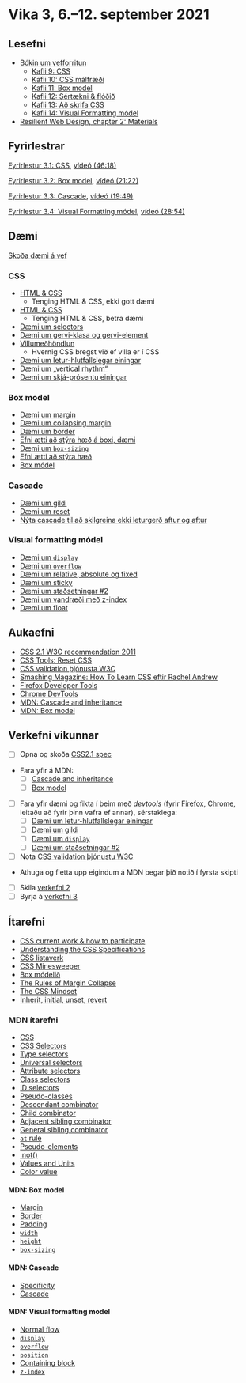 # Vika 3, 6.–12. september 2021

## Lesefni

* [Bókin um vefforritun](https://bok.vefforritun.is/)
  * [Kafli 9: CSS](https://bok.vefforritun.is/09.css.html)
  * [Kafli 10: CSS málfræði](https://bok.vefforritun.is/10.css-malfraedi.html)
  * [Kafli 11: Box model](https://bok.vefforritun.is/11.css-box-model.html)
  * [Kafli 12: Sértækni & flóðið](https://bok.vefforritun.is/12.css-specifity-cascade.html)
  * [Kafli 13: Að skrifa CSS](https://bok.vefforritun.is/13.css-best-practices.html)
  * [Kafli 14: Visual Formatting módel](https://bok.vefforritun.is/14.visual-formatting.html)
* [Resilient Web Design, chapter 2: Materials](https://resilientwebdesign.com/chapter2/)

## Fyrirlestrar

[Fyrirlestur 3.1: CSS](03.1.css.md), [vídeó (46:18)](https://youtu.be/h_LwvTnc3lg)

[Fyrirlestur 3.2: Box model](03.2.box-model.md), [vídeó (21:22)](https://youtu.be/L88XCwXuu5g)

[Fyrirlestur 3.3: Cascade](03.3.cascade.md), [vídeó (19:49)](https://youtu.be/47vOtXjwnI8)

[Fyrirlestur 3.4: Visual Formatting módel](03.4.visual-formatting.md), [vídeó (28:54)](https://youtu.be/)

## Dæmi

[Skoða dæmi á vef](https://vefforritun.github.io/vef1-2021/vikur/03/)

### CSS

* [HTML & CSS](daemi/1.css/01.html-css.html)
  * Tenging HTML & CSS, ekki gott dæmi
* [HTML & CSS](daemi/1.css/02.html-css.html)
  * Tenging HTML & CSS, betra dæmi
* [Dæmi um selectors](daemi/1.css/03.selectors.html)
* [Dæmi um gervi-klasa og gervi-element](daemi/1.css/04.pseudo.html)
* [Villumeðhöndlun](daemi/1.css/05.error.html)
  * Hvernig CSS bregst við ef villa er í CSS
* [Dæmi um letur-hlutfallslegar einingar](daemi/1.css/06.em.html)
* [Dæmi um „vertical rhythm“](daemi/1.css/07.vertical-rhythm.html)
* [Dæmi um skjá-prósentu einingar](daemi/1.css/08.vh-vw.html)

### Box model

* [Dæmi um  margin](daemi/2.box-model/01.margin.html)
* [Dæmi um collapsing margin](daemi/2.box-model/02.collapsing.html)
* [Dæmi um border](daemi/2.box-model/03.border.html)
* [Efni ætti að stýra hæð á boxi, dæmi](daemi/2.box-model/04.height.html)
* [Dæmi um `box-sizing`](daemi/2.box-model/05.box.html)
* [Efni ætti að stýra hæð](daemi/2.box-model/04.height.html)
* [Box módel](daemi/2.box-model/05.box.html)

### Cascade

* [Dæmi um gildi](daemi/3.cascade/01.values.html)
* [Dæmi um reset](daemi/3.cascade/02.reset.html)
* [Nýta cascade til að skilgreina ekki leturgerð aftur og aftur](daemi/3.cascade/03.font-cascade.html)

### Visual formatting módel

* [Dæmi um `display`](daemi/4.visual-formatting/01.display.html)
* [Dæmi um `overflow`](daemi/4.visual-formatting/02.overflow.html)
* [Dæmi um relative, absolute og fixed](daemi/visual-formatting/03.position.html)
* [Dæmi um sticky](daemi/visual-formatting/04.sticky.html)
* [Dæmi um staðsetningar #2](daemi/4.visual-formatting/05.position2.html)
* [Dæmi um vandræði með z-index](daemi/4.visual-formatting/06.zindex-hover.html)
* [Dæmi um float](daemi/4.visual-formatting/07.float.html)

## Aukaefni

* [CSS 2.1 W3C recommendation 2011](http://www.w3.org/TR/CSS2/)
* [CSS Tools: Reset CSS](http://meyerweb.com/eric/tools/css/reset/)
* [CSS validation þjónusta W3C](https://jigsaw.w3.org/css-validator/)
* [Smashing Magazine: How To Learn CSS eftir Rachel Andrew](https://www.smashingmagazine.com/2019/01/how-to-learn-css/)
* [Firefox Developer Tools](https://developer.mozilla.org/en-US/docs/Tools)
* [Chrome DevTools](https://developer.chrome.com/docs/devtools/)
* [MDN: Cascade and inheritance](https://developer.mozilla.org/en-US/docs/Learn/CSS/Building_blocks/Cascade_and_inheritance)
* [MDN: Box model](https://developer.mozilla.org/en-US/docs/Web/CSS/CSS_Box_Model/Introduction_to_the_CSS_box_model)

## Verkefni vikunnar

* [ ] Opna og skoða [CSS2.1 spec](http://www.w3.org/TR/CSS2/)
* Fara yfir á MDN:
  * [ ] [Cascade and inheritance](https://developer.mozilla.org/en-US/docs/Learn/CSS/Building_blocks/Cascade_and_inheritance)
  * [ ] [Box model](https://developer.mozilla.org/en-US/docs/Web/CSS/CSS_Box_Model/Introduction_to_the_CSS_box_model)
* [ ] Fara yfir dæmi og fikta í þeim með _devtools_ (fyrir [Firefox](https://developer.mozilla.org/en-US/docs/Tools), [Chrome](https://developer.chrome.com/docs/devtools/), leitaðu að fyrir þinn vafra ef annar), sérstaklega:
  * [ ] [Dæmi um letur-hlutfallslegar einingar](daemi/1.css/06.em.html)
  * [ ] [Dæmi um gildi](daemi/3.cascade/01.values.html)
  * [ ] [Dæmi um `display`](daemi/4.visual-formatting/01.display.html)
  * [ ] [Dæmi um staðsetningar #2](daemi/4.visual-formatting/05.position2.html)
* [ ] Nota [CSS validation þjónustu W3C](https://jigsaw.w3.org/css-validator/)
* Athuga og fletta upp eigindum á MDN þegar þið notið í fyrsta skipti
* [ ] Skila [verkefni 2](https://github.com/vefforritun/vef1-2021-v2)
* [ ] Byrja á [verkefni 3](https://github.com/vefforritun/vef1-2021-v3)

## Ítarefni

* [CSS current work & how to participate](https://www.w3.org/Style/CSS/current-work)
* [Understanding the CSS Specifications](http://www.w3.org/Style/CSS/read)
* [CSS listaverk](https://github.com/cyanharlow/purecss-francine)
* [CSS Minesweeper](https://github.com/propjockey/css-sweeper)
* [Box módelið](https://www.w3.org/TR/CSS2/box.html)
* [The Rules of Margin Collapse](https://www.joshwcomeau.com/css/rules-of-margin-collapse/)
* [The CSS Mindset](https://mxb.dev/blog/the-css-mindset/)
* [Inherit, initial, unset, revert](https://www.quirksmode.org/blog/archives/2021/06/inherit_initial.html)

### MDN ítarefni

* [CSS](https://developer.mozilla.org/en-US/docs/Web/CSS)
* [CSS Selectors](https://developer.mozilla.org/en-US/docs/Web/CSS/CSS_Selectors)
* [Type selectors](https://developer.mozilla.org/en-US/docs/Web/CSS/Type_selectors)
* [Universal selectors](https://developer.mozilla.org/en-US/docs/Web/CSS/Universal_selectors)
* [Attribute selectors](https://developer.mozilla.org/en-US/docs/Web/CSS/Attribute_selectors)
* [Class selectors](https://developer.mozilla.org/en-US/docs/Web/CSS/Class_selectors)
* [ID selectors](https://developer.mozilla.org/en-US/docs/Web/CSS/ID_selectors)
* [Pseudo-classes](https://developer.mozilla.org/en-US/docs/Web/CSS/Pseudo-classes)
* [Descendant combinator](https://developer.mozilla.org/en-US/docs/Learn/CSS/Building_blocks/Selectors/Combinators#descendant_combinator)
* [Child combinator](https://developer.mozilla.org/en-US/docs/Web/CSS/Child_combinator)
* [Adjacent sibling combinator](https://developer.mozilla.org/en-US/docs/Web/CSS/Adjacent_sibling_combinator)
* [General sibling combinator](https://developer.mozilla.org/en-US/docs/Web/CSS/General_sibling_combinator)
* [`at` rule](https://developer.mozilla.org/en-US/docs/Web/CSS/At-rule)
* [Pseudo-elements](https://developer.mozilla.org/en-US/docs/Web/CSS/Pseudo-elements)
* [:not()](https://developer.mozilla.org/en-US/docs/Web/CSS/:not)
* [Values and Units](https://developer.mozilla.org/en-US/docs/Learn/CSS/Building_blocks/Values_and_units)
* [Color value](https://developer.mozilla.org/en-US/docs/Web/CSS/color_value)

#### MDN: Box model

* [Margin](https://developer.mozilla.org/en-US/docs/Web/CSS/margin)
* [Border](https://developer.mozilla.org/en-US/docs/Web/CSS/border)
* [Padding](https://developer.mozilla.org/en-US/docs/Web/CSS/padding)
* [`width`](https://developer.mozilla.org/en-US/docs/Web/CSS/width)
* [`height`](https://developer.mozilla.org/en-US/docs/Web/CSS/height)
* [`box-sizing`](https://developer.mozilla.org/en-US/docs/Web/CSS/box-sizing)

#### MDN: Cascade

* [Specificity](https://developer.mozilla.org/en-US/docs/Web/CSS/Specificity)
* [Cascade](https://developer.mozilla.org/en-US/docs/Web/CSS/Cascade)

#### MDN: Visual formatting model

* [Normal flow](https://developer.mozilla.org/en-US/docs/Web/CSS/CSS_Flow_Layout/Block_and_Inline_Layout_in_Normal_Flow)
* [`display`](https://developer.mozilla.org/en-US/docs/Web/CSS/display)
* [`overflow`](https://developer.mozilla.org/en-US/docs/Web/CSS/overflow)
* [`position`](https://developer.mozilla.org/en-US/docs/Web/CSS/position)
* [Containing block](https://developer.mozilla.org/en-US/docs/Web/CSS/Containing_block)
* [`z-index`](https://developer.mozilla.org/en-US/docs/Web/CSS/z-index)
